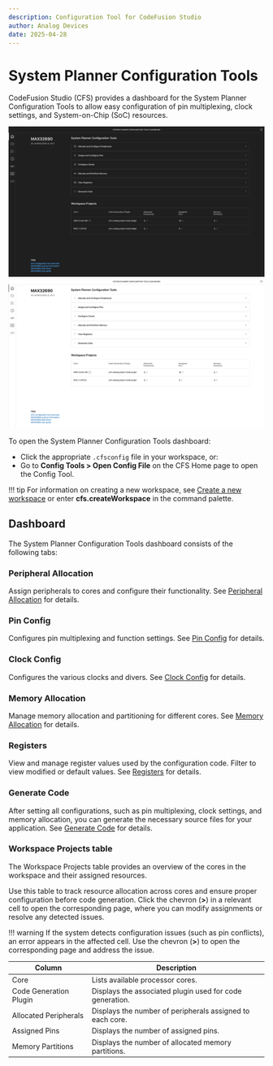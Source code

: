 ```yaml
---
description: Configuration Tool for CodeFusion Studio
author: Analog Devices
date: 2025-04-28
---
```


# System Planner Configuration Tools

CodeFusion Studio (CFS) provides a dashboard for the System Planner Configuration Tools to allow easy configuration of pin multiplexing, clock settings, and System-on-Chip (SoC) resources.

![System Planner Configuration Tools dashboard](../../about/images/system-planner-dashboard-dark.png#only-dark)
![System Planner Configuration Tools dashboard](../../about/images/system-planner-dashboard-light.png#only-light)

To open the System Planner Configuration Tools dashboard:

- Click the appropriate `.cfsconfig` file in your workspace, or:
- Go to **Config Tools > Open Config File** on the CFS Home page to open the Config Tool.

!!! tip
    For information on creating a new workspace, see [Create a new workspace](../../workspaces/create-new-workspace.md) or enter **cfs.createWorkspace** in the command palette.

## Dashboard

The System Planner Configuration Tools dashboard consists of the following tabs:

### Peripheral Allocation

Assign peripherals to cores and configure their functionality. See [Peripheral Allocation](peripheral-allocation.md) for details.

### Pin Config

Configures pin multiplexing and function settings. See [Pin Config](./pin-config.md) for details.

### Clock Config

Configures the various clocks and divers. See [Clock Config](./clock-config.md) for details.

### Memory Allocation

Manage memory allocation and partitioning for different cores. See [Memory Allocation](memory-allocation.md) for details.

### Registers

View and manage register values used by the configuration code. Filter to view modified or default values. See [Registers](registers.md) for details.

### Generate Code

After setting all configurations, such as pin multiplexing, clock settings, and memory allocation, you can generate the necessary source files for your application. See [Generate Code](generate-code.md) for details.

### Workspace Projects table

The Workspace Projects table provides an overview of the cores in the workspace and their assigned resources.  

Use this table to track resource allocation across cores and ensure proper configuration before code generation. Click the chevron (**>**) in a relevant cell to open the corresponding page, where you can modify assignments or resolve any detected issues.

!!! warning
    If the system detects configuration issues (such as pin conflicts), an error appears in the affected cell. Use the chevron (**>**) to open the corresponding page and address the issue.

| **Column** | **Description** |
|------------|---------------|
| Core | Lists available processor cores. |
| Code Generation Plugin | Displays the associated plugin used for code generation. |
| Allocated Peripherals | Displays the number of peripherals assigned to each core. |
| Assigned Pins | Displays the number of assigned pins. |
| Memory Partitions | Displays the number of allocated memory partitions. |
